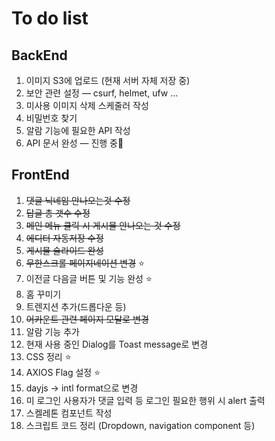# To do list

## BackEnd
  1. 이미지 S3에 업로드 (현재 서버 자체 저장 중)
  2. 보안 관련 설정 — csurf, helmet, ufw ...
  3. 미사용 이미지 삭제 스케줄러 작성
  4. 비밀번호 찾기
  5. 알람 기능에 필요한 API 작성
  6. API 문서 완성 — 진행 중👀

## FrontEnd
  1. ~~댓글 닉네임 안나오는것 수정~~
  2. ~~답글 총 갯수 수정~~
  3. ~~메인 메뉴 클릭 시 게시물 안나오는 것 수정~~
  4. ~~에디터 자동저장 수정~~
  5. ~~게시물 슬라이드 완성~~
  6. ~~무한스크롤 페이지네이션 변경~~ :star:
  7. 이전글 다음글 버튼 및 기능 완성 :star:
  8. 홈 꾸미기
  9. 트렌지션 추가(드롭다운 등)
  10. ~~어카운트 관련 페이지 모달로 변경~~
  11. 알람 기능 추가
  12. 현재 사용 중인 Dialog를 Toast message로 변경
  13. CSS 정리 :star:
  14. AXIOS Flag 설정 :star:
  15. dayjs -> intl format으로 변경
  16. 미 로그인 사용자가 댓글 입력 등 로그인 필요한 행위 시 alert 출력
  17. 스켈레톤 컴포넌트 작성
  18. 스크립트 코드 정리 (Dropdown, navigation component 등)
  
